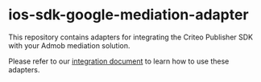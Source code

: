 # ios-sdk-google-mediation-adapter

This repository contains adapters for integrating the Criteo Publisher SDK with your Admob mediation solution.

Please refer to our [integration document](https://publisherdocs.criteotilt.com/sdk-ios/3.1/admob-mediation/) to learn how to use these adapters.
